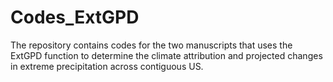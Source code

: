 # Codes_ExtGPD
The repository contains codes for the two manuscripts that uses the ExtGPD function to determine the climate attribution and projected changes in extreme precipitation across contiguous US.
